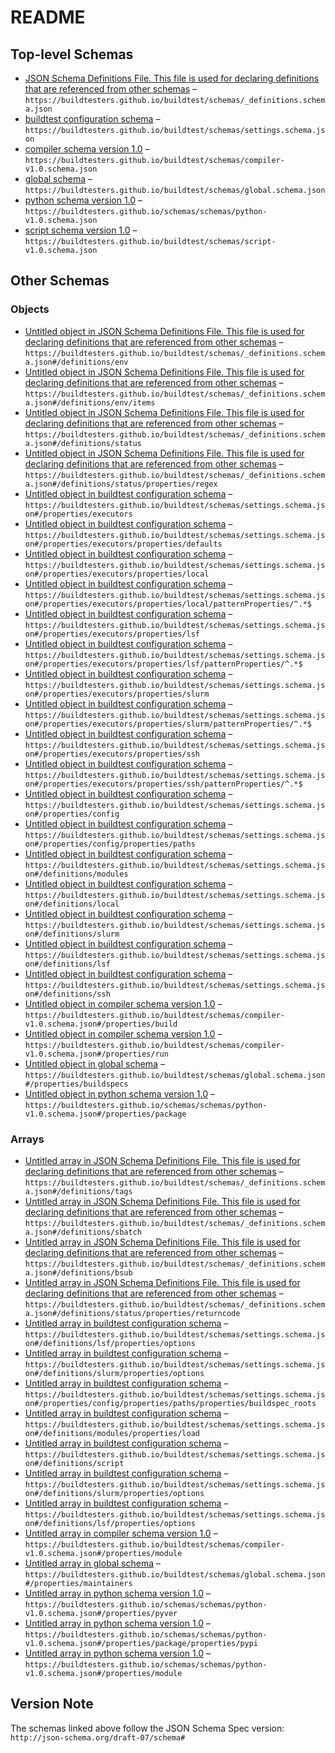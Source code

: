 # README

## Top-level Schemas

-   [JSON Schema Definitions File. This file is used for declaring definitions that are referenced from other schemas](./_definitions.md) – `https://buildtesters.github.io/buildtest/schemas/_definitions.schema.json`
-   [buildtest configuration schema](./settings.md) – `https://buildtesters.github.io/buildtest/schemas/settings.schema.json`
-   [compiler schema version 1.0](./compiler-v1.md "The compiler schema is of type: compiler in sub-schema which is used for compiling and running programs") – `https://buildtesters.github.io/buildtest/schemas/compiler-v1.0.schema.json`
-   [global schema](./global.md "buildtest global schema is validated for all buildspecs") – `https://buildtesters.github.io/buildtest/schemas/global.schema.json`
-   [python schema version 1.0](./python-v1.md "The script schema is of type: python in sub-schema which is used for running python scripts") – `https://buildtesters.github.io/schemas/schemas/python-v1.0.schema.json`
-   [script schema version 1.0](./script-v1.md "The script schema is of type: script in sub-schema which is used for running shell scripts") – `https://buildtesters.github.io/buildtest/schemas/script-v1.0.schema.json`

## Other Schemas

### Objects

-   [Untitled object in JSON Schema Definitions File. This file is used for declaring definitions that are referenced from other schemas](./_definitions-definitions-env.md "One or more key value pairs for an environment (key=value)") – `https://buildtesters.github.io/buildtest/schemas/_definitions.schema.json#/definitions/env`
-   [Untitled object in JSON Schema Definitions File. This file is used for declaring definitions that are referenced from other schemas](./_definitions-definitions-env-items.md) – `https://buildtesters.github.io/buildtest/schemas/_definitions.schema.json#/definitions/env/items`
-   [Untitled object in JSON Schema Definitions File. This file is used for declaring definitions that are referenced from other schemas](./_definitions-definitions-status.md "The status section describes how buildtest detects PASS/FAIL on test") – `https://buildtesters.github.io/buildtest/schemas/_definitions.schema.json#/definitions/status`
-   [Untitled object in JSON Schema Definitions File. This file is used for declaring definitions that are referenced from other schemas](./_definitions-definitions-status-properties-regex.md "Perform regular expression search using re") – `https://buildtesters.github.io/buildtest/schemas/_definitions.schema.json#/definitions/status/properties/regex`
-   [Untitled object in buildtest configuration schema](./settings-properties-executors.md "The executor section is used for declaring your executors that are responsible for running jobs") – `https://buildtesters.github.io/buildtest/schemas/settings.schema.json#/properties/executors`
-   [Untitled object in buildtest configuration schema](./settings-properties-executors-properties-defaults.md "Specify default executor settings for all executors") – `https://buildtesters.github.io/buildtest/schemas/settings.schema.json#/properties/executors/properties/defaults`
-   [Untitled object in buildtest configuration schema](./settings-properties-executors-properties-local.md "The local section is used for declaring local executors for running jobs on local machine") – `https://buildtesters.github.io/buildtest/schemas/settings.schema.json#/properties/executors/properties/local`
-   [Untitled object in buildtest configuration schema](./settings-properties-executors-properties-local-patternproperties-.md) – `https://buildtesters.github.io/buildtest/schemas/settings.schema.json#/properties/executors/properties/local/patternProperties/^.*$`
-   [Untitled object in buildtest configuration schema](./settings-properties-executors-properties-lsf.md "The lsf section is used for declaring LSF executors for running jobs using LSF scheduler") – `https://buildtesters.github.io/buildtest/schemas/settings.schema.json#/properties/executors/properties/lsf`
-   [Untitled object in buildtest configuration schema](./settings-properties-executors-properties-lsf-patternproperties-.md) – `https://buildtesters.github.io/buildtest/schemas/settings.schema.json#/properties/executors/properties/lsf/patternProperties/^.*$`
-   [Untitled object in buildtest configuration schema](./settings-properties-executors-properties-slurm.md "The slurm section is used for declaring Slurm executors for running jobs using Slurm scheduler") – `https://buildtesters.github.io/buildtest/schemas/settings.schema.json#/properties/executors/properties/slurm`
-   [Untitled object in buildtest configuration schema](./settings-properties-executors-properties-slurm-patternproperties-.md) – `https://buildtesters.github.io/buildtest/schemas/settings.schema.json#/properties/executors/properties/slurm/patternProperties/^.*$`
-   [Untitled object in buildtest configuration schema](./settings-properties-executors-properties-ssh.md "The ssh section is used for declaring SSH executors for running jobs on remote node using ssh") – `https://buildtesters.github.io/buildtest/schemas/settings.schema.json#/properties/executors/properties/ssh`
-   [Untitled object in buildtest configuration schema](./settings-properties-executors-properties-ssh-patternproperties-.md) – `https://buildtesters.github.io/buildtest/schemas/settings.schema.json#/properties/executors/properties/ssh/patternProperties/^.*$`
-   [Untitled object in buildtest configuration schema](./settings-properties-config.md) – `https://buildtesters.github.io/buildtest/schemas/settings.schema.json#/properties/config`
-   [Untitled object in buildtest configuration schema](./settings-properties-config-properties-paths.md) – `https://buildtesters.github.io/buildtest/schemas/settings.schema.json#/properties/config/properties/paths`
-   [Untitled object in buildtest configuration schema](./settings-definitions-modules.md) – `https://buildtesters.github.io/buildtest/schemas/settings.schema.json#/definitions/modules`
-   [Untitled object in buildtest configuration schema](./settings-definitions-local.md) – `https://buildtesters.github.io/buildtest/schemas/settings.schema.json#/definitions/local`
-   [Untitled object in buildtest configuration schema](./settings-definitions-slurm.md) – `https://buildtesters.github.io/buildtest/schemas/settings.schema.json#/definitions/slurm`
-   [Untitled object in buildtest configuration schema](./settings-definitions-lsf.md) – `https://buildtesters.github.io/buildtest/schemas/settings.schema.json#/definitions/lsf`
-   [Untitled object in buildtest configuration schema](./settings-definitions-ssh.md) – `https://buildtesters.github.io/buildtest/schemas/settings.schema.json#/definitions/ssh`
-   [Untitled object in compiler schema version 1.0](./compiler-v1-properties-build.md "The build section is used for compiling a single program, this section specifies fields for setting C, C++, Fortran compiler and flags including CPP flags and linker flags") – `https://buildtesters.github.io/buildtest/schemas/compiler-v1.0.schema.json#/properties/build`
-   [Untitled object in compiler schema version 1.0](./compiler-v1-properties-run.md "The run section is used for specifying launch configuration of executable") – `https://buildtesters.github.io/buildtest/schemas/compiler-v1.0.schema.json#/properties/run`
-   [Untitled object in global schema](./global-properties-buildspecs.md "This section is used to define one or more tests (buildspecs)") – `https://buildtesters.github.io/buildtest/schemas/global.schema.json#/properties/buildspecs`
-   [Untitled object in python schema version 1.0](./python-v1-properties-package.md) – `https://buildtesters.github.io/schemas/schemas/python-v1.0.schema.json#/properties/package`

### Arrays

-   [Untitled array in JSON Schema Definitions File. This file is used for declaring definitions that are referenced from other schemas](./_definitions-definitions-tags.md "Classify tests using a tag name, this can be used for categorizing test and building tests using --tags option") – `https://buildtesters.github.io/buildtest/schemas/_definitions.schema.json#/definitions/tags`
-   [Untitled array in JSON Schema Definitions File. This file is used for declaring definitions that are referenced from other schemas](./_definitions-definitions-sbatch.md "This field is used for specifying #SBATCH options in test script") – `https://buildtesters.github.io/buildtest/schemas/_definitions.schema.json#/definitions/sbatch`
-   [Untitled array in JSON Schema Definitions File. This file is used for declaring definitions that are referenced from other schemas](./_definitions-definitions-bsub.md "This field is used for specifying #BSUB options in test script") – `https://buildtesters.github.io/buildtest/schemas/_definitions.schema.json#/definitions/bsub`
-   [Untitled array in JSON Schema Definitions File. This file is used for declaring definitions that are referenced from other schemas](./_definitions-definitions-status-properties-returncode.md "Specify a list of returncodes to match with script's exit code") – `https://buildtesters.github.io/buildtest/schemas/_definitions.schema.json#/definitions/status/properties/returncode`
-   [Untitled array in buildtest configuration schema](./settings-definitions-lsf-properties-options.md "Specify any options for bsub for this executor when running all jobs associated to this executor") – `https://buildtesters.github.io/buildtest/schemas/settings.schema.json#/definitions/lsf/properties/options`
-   [Untitled array in buildtest configuration schema](./settings-definitions-slurm-properties-options.md "Specify any other options for sbatch used by this executor for running all jobs") – `https://buildtesters.github.io/buildtest/schemas/settings.schema.json#/definitions/slurm/properties/options`
-   [Untitled array in buildtest configuration schema](./settings-properties-config-properties-paths-properties-buildspec_roots.md "Specify a list of directory paths to search buildspecs") – `https://buildtesters.github.io/buildtest/schemas/settings.schema.json#/properties/config/properties/paths/properties/buildspec_roots`
-   [Untitled array in buildtest configuration schema](./settings-definitions-modules-properties-load.md) – `https://buildtesters.github.io/buildtest/schemas/settings.schema.json#/definitions/modules/properties/load`
-   [Untitled array in buildtest configuration schema](./settings-definitions-script.md) – `https://buildtesters.github.io/buildtest/schemas/settings.schema.json#/definitions/script`
-   [Untitled array in buildtest configuration schema](./settings-definitions-slurm-properties-options.md "Specify any other options for sbatch used by this executor for running all jobs") – `https://buildtesters.github.io/buildtest/schemas/settings.schema.json#/definitions/slurm/properties/options`
-   [Untitled array in buildtest configuration schema](./settings-definitions-lsf-properties-options.md "Specify any options for bsub for this executor when running all jobs associated to this executor") – `https://buildtesters.github.io/buildtest/schemas/settings.schema.json#/definitions/lsf/properties/options`
-   [Untitled array in compiler schema version 1.0](./compiler-v1-properties-module.md "A list of modules to load into test script") – `https://buildtesters.github.io/buildtest/schemas/compiler-v1.0.schema.json#/properties/module`
-   [Untitled array in global schema](./global-properties-maintainers.md "One or more maintainers or aliases") – `https://buildtesters.github.io/buildtest/schemas/global.schema.json#/properties/maintainers`
-   [Untitled array in python schema version 1.0](./python-v1-properties-pyver.md) – `https://buildtesters.github.io/schemas/schemas/python-v1.0.schema.json#/properties/pyver`
-   [Untitled array in python schema version 1.0](./python-v1-properties-package-properties-pypi.md) – `https://buildtesters.github.io/schemas/schemas/python-v1.0.schema.json#/properties/package/properties/pypi`
-   [Untitled array in python schema version 1.0](./python-v1-properties-module.md) – `https://buildtesters.github.io/schemas/schemas/python-v1.0.schema.json#/properties/module`

## Version Note

The schemas linked above follow the JSON Schema Spec version: `http://json-schema.org/draft-07/schema#`
